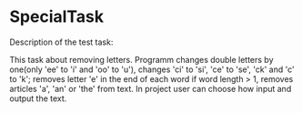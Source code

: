 # SpecialTask

Description of the test task:

This task about removing letters. Programm changes double letters by one(only 'ee' to 'i' and 'oo' to 'u'), changes 'ci' to 'si', 'ce' to 'se', 'ck' and 'c' to 'k'; removes letter 'e' in the end of each word if word length > 1, removes articles 'a', 'an' or 'the' from text. In project user can choose how input and output the text. 
